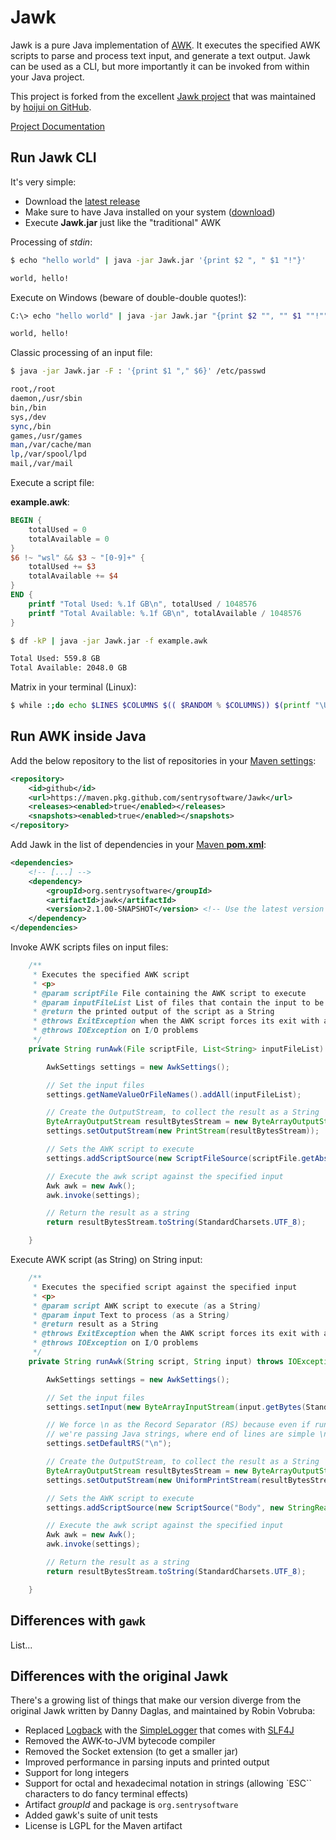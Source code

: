 # Jawk

Jawk is a pure Java implementation of [AWK](https://en.wikipedia.org/wiki/AWK). It executes the specified AWK scripts to parse and process text input, and generate a text output. Jawk can be used as a CLI, but more importantly it can be invoked from within your Java project.

This project is forked from the excellent [Jawk project](https://jawk.sourceforge.net/) that was maintained by [hoijui on GitHub](https://github.com/hoijui/Jawk).

[Project Documentation](https://sentrysoftware.github.io/Jawk)

## Run Jawk CLI

It's very simple:

* Download the [latest release](releases)
* Make sure to have Java installed on your system ([download](https://adoptium.net/))
* Execute **Jawk.jar** just like the "traditional" AWK

Processing of *stdin*:

```bash
$ echo "hello world" | java -jar Jawk.jar '{print $2 ", " $1 "!"}'

world, hello!
```

Execute on Windows (beware of double-double quotes!):

```bash
C:\> echo "hello world" | java -jar Jawk.jar "{print $2 "", "" $1 ""!""}"

world, hello!
```

Classic processing of an input file:

```bash
$ java -jar Jawk.jar -F : '{print $1 "," $6}' /etc/passwd

root,/root
daemon,/usr/sbin
bin,/bin
sys,/dev
sync,/bin
games,/usr/games
man,/var/cache/man
lp,/var/spool/lpd
mail,/var/mail
```

Execute a script file:

**example.awk**:

```awk
BEGIN {
	totalUsed = 0
	totalAvailable = 0
}
$6 !~ "wsl" && $3 ~ "[0-9]+" {
	totalUsed += $3
	totalAvailable += $4
}
END {
	printf "Total Used: %.1f GB\n", totalUsed / 1048576
	printf "Total Available: %.1f GB\n", totalAvailable / 1048576
}
```

```bash
$ df -kP | java -jar Jawk.jar -f example.awk

Total Used: 559.8 GB
Total Available: 2048.0 GB
```

Matrix in your terminal (Linux):

```bash
$ while :;do echo $LINES $COLUMNS $(( $RANDOM % $COLUMNS)) $(printf "\U$(($RANDOM % 500))");sleep 0.05;done|java -jar Jawk.jar '{a[$3]=0;for (x in a){o=a[x];a[x]=a[x]+1;printf "\033[%s;%sH\033[2;32m%s",o,x,$4;printf "\033[%s;%sH\033[1;37m%s\033[0;0H",a[x],x,$4;if (a[x]>=$1){a[x]=0;}}}'
```

## Run AWK inside Java

Add the below repository to the list of repositories in your [Maven settings](https://maven.apache.org/settings.html):

```xml
<repository>
	<id>github</id>
	<url>https://maven.pkg.github.com/sentrysoftware/Jawk</url>
	<releases><enabled>true</enabled></releases>
	<snapshots><enabled>true</enabled></snapshots>
</repository>
```

Add Jawk in the list of dependencies in your [Maven **pom.xml**](https://maven.apache.org/pom.html):

```xml
<dependencies>
	<!-- [...] -->
	<dependency>
		<groupId>org.sentrysoftware</groupId>
		<artifactId>jawk</artifactId>
		<version>2.1.00-SNAPSHOT</version> <!-- Use the latest version released -->
	</dependency>
</dependencies>
```

Invoke AWK scripts files on input files:

```java
	/**
	 * Executes the specified AWK script
	 * <p>
	 * @param scriptFile File containing the AWK script to execute
	 * @param inputFileList List of files that contain the input to be parsed by the AWK script
	 * @return the printed output of the script as a String
	 * @throws ExitException when the AWK script forces its exit with a specified code
	 * @throws IOException on I/O problems
	 */
	private String runAwk(File scriptFile, List<String> inputFileList) throws IOException, ExitException {

		AwkSettings settings = new AwkSettings();

		// Set the input files
		settings.getNameValueOrFileNames().addAll(inputFileList);

		// Create the OutputStream, to collect the result as a String
		ByteArrayOutputStream resultBytesStream = new ByteArrayOutputStream();
		settings.setOutputStream(new PrintStream(resultBytesStream));

		// Sets the AWK script to execute
		settings.addScriptSource(new ScriptFileSource(scriptFile.getAbsolutePath()));

		// Execute the awk script against the specified input
		Awk awk = new Awk();
		awk.invoke(settings);

		// Return the result as a string
		return resultBytesStream.toString(StandardCharsets.UTF_8);

	}
```

Execute AWK script (as String) on String input:

```java
	/**
	 * Executes the specified script against the specified input
	 * <p>
	 * @param script AWK script to execute (as a String)
	 * @param input Text to process (as a String)
	 * @return result as a String
	 * @throws ExitException when the AWK script forces its exit with a specified code
	 * @throws IOException on I/O problems
	 */
	private String runAwk(String script, String input) throws IOException, ExitException {

		AwkSettings settings = new AwkSettings();

		// Set the input files
		settings.setInput(new ByteArrayInputStream(input.getBytes(StandardCharsets.UTF_8)));

		// We force \n as the Record Separator (RS) because even if running on Windows
		// we're passing Java strings, where end of lines are simple \n
		settings.setDefaultRS("\n");

		// Create the OutputStream, to collect the result as a String
		ByteArrayOutputStream resultBytesStream = new ByteArrayOutputStream();
		settings.setOutputStream(new UniformPrintStream(resultBytesStream));

		// Sets the AWK script to execute
		settings.addScriptSource(new ScriptSource("Body", new StringReader(script), false));

		// Execute the awk script against the specified input
		Awk awk = new Awk();
		awk.invoke(settings);

		// Return the result as a string
		return resultBytesStream.toString(StandardCharsets.UTF_8);

	}
```

## Differences with `gawk`

List...

## Differences with the original Jawk

There's a growing list of things that make our version diverge from the original Jawk written by Danny Daglas, and maintained by Robin Vobruba:

* Replaced [Logback](https://logback.qos.ch/) with the [SimpleLogger](https://www.slf4j.org/api/org/slf4j/simple/SimpleLogger.html) that comes with [SLF4J](https://www.slf4j.org/)
* Removed the AWK-to-JVM bytecode compiler
* Removed the Socket extension (to get a smaller jar)
* Improved performance in parsing inputs and printed output
* Support for long integers
* Support for octal and hexadecimal notation in strings (allowing `ESC`` characters to do fancy terminal effects)
* Artifact *groupId* and package is `org.sentrysoftware`
* Added gawk's suite of unit tests
* License is LGPL for the Maven artifact